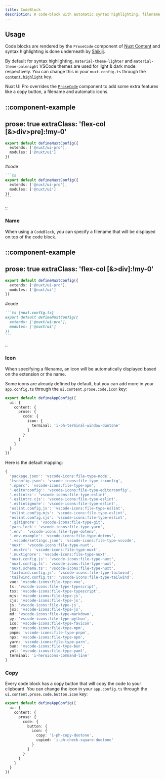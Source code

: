 ```yaml
---
title: CodeBlock
description: A code-block with automatic syntax highlighting, filename and copy button.
---
```


## Usage

Code blocks are rendered by the `ProseCode` component of [Nuxt Content](https://content.nuxt.com/usage/markdown#code-highlighting) and syntax highlighting is done underneath by [Shikiji](https://github.com/antfu/shikiji).

By default for syntax highlighting, `material-theme-lighter` and `material-theme-palenight` VSCode themes are used for light & dark mode respectively. You can change this in your `nuxt.config.ts` through the [`content.highlight`](https://content.nuxt.com/get-started/configuration#highlight) key.

Nuxt UI Pro overrides the [`ProseCode`](https://content.nuxt.com/components/prose#prosecode) component to add some extra features like a copy button, a filename and automatic icons.

::component-example
---
prose: true
extraClass: 'flex-col [&>div>pre]:!my-0'
---

```ts
export default defineNuxtConfig({
  extends: ['@nuxt/ui-pro'],
  modules: ['@nuxt/ui']
})
```

#code
````md
```ts
export default defineNuxtConfig({
  extends: ['@nuxt/ui-pro'],
  modules: ['@nuxt/ui']
})
```
````
::

### Name

When using a `CodeBlock`, you can specify a filename that will be displayed on top of the code block.

::component-example
---
prose: true
extraClass: 'flex-col [&>div]:!my-0'
---

```ts [nuxt.config.ts]
export default defineNuxtConfig({
  extends: ['@nuxt/ui-pro'],
  modules: ['@nuxt/ui']
})
```

#code
````md
```ts [nuxt.config.ts]
export default defineNuxtConfig({
  extends: ['@nuxt/ui-pro'],
  modules: ['@nuxt/ui']
})
```
````
::

### Icon

When specifying a filename, an icon will be automatically displayed based on the extension or the name.

Some icons are already defined by default, but you can add more in your `app.config.ts` through the `ui.content.prose.code.icon` key:

```ts
export default defineAppConfig({
  ui: {
    content: {
      prose: {
        code: {
          icon: {
            terminal: 'i-ph-terminal-window-duotone'
          }
        }
      }
    }
  }
})
```

Here is the default mapping:

```ts
{
  'package.json': 'vscode-icons:file-type-node',
  'tsconfig.json': 'vscode-icons:file-type-tsconfig',
  '.npmrc': 'vscode-icons:file-type-npm',
  '.editorconfig': 'vscode-icons:file-type-editorconfig',
  '.eslintrc': 'vscode-icons:file-type-eslint',
  '.eslintrc.cjs': 'vscode-icons:file-type-eslint',
  '.eslintignore': 'vscode-icons:file-type-eslint',
  'eslint.config.js': 'vscode-icons:file-type-eslint',
  'eslint.config.mjs': 'vscode-icons:file-type-eslint',
  'eslint.config.cjs': 'vscode-icons:file-type-eslint',
  '.gitignore': 'vscode-icons:file-type-git',
  'yarn.lock': 'vscode-icons:file-type-yarn',
  '.env': 'vscode-icons:file-type-dotenv',
  '.env.example': 'vscode-icons:file-type-dotenv',
  '.vscode/settings.json': 'vscode-icons:file-type-vscode',
  'nuxt': 'vscode-icons:file-type-nuxt',
  '.nuxtrc': 'vscode-icons:file-type-nuxt',
  '.nuxtignore': 'vscode-icons:file-type-nuxt',
  'nuxt.config.js': 'vscode-icons:file-type-nuxt',
  'nuxt.config.ts': 'vscode-icons:file-type-nuxt',
  'nuxt.schema.ts': 'vscode-icons:file-type-nuxt',
  'tailwind.config.js': 'vscode-icons:file-type-tailwind',
  'tailwind.config.ts': 'vscode-icons:file-type-tailwind',
  vue: 'vscode-icons:file-type-vue',
  ts: 'vscode-icons:file-type-typescript',
  tsx: 'vscode-icons:file-type-typescript',
  mjs: 'vscode-icons:file-type-js',
  cjs: 'vscode-icons:file-type-js',
  js: 'vscode-icons:file-type-js',
  jsx: 'vscode-icons:file-type-js',
  md: 'vscode-icons:file-type-markdown',
  py: 'vscode-icons:file-type-python',
  ico: 'vscode-icons:file-type-favicon',
  npm: 'vscode-icons:file-type-npm',
  pnpm: 'vscode-icons:file-type-pnpm',
  npx: 'vscode-icons:file-type-npm',
  yarn: 'vscode-icons:file-type-yarn',
  bun: 'vscode-icons:file-type-bun',
  yml: 'vscode-icons:file-type-yaml',
  terminal: 'i-heroicons-command-line'
}
```

### Copy

Every code block has a copy button that will copy the code to your clipboard. You can change the icon in your `app.config.ts` through the `ui.content.prose.code.button.icon` key:

```ts
export default defineAppConfig({
  ui: {
    content: {
      prose: {
        code: {
          button: {
            icon: {
              copy: 'i-ph-copy-duotone',
              copied: 'i-ph-check-square-duotone'
            }
          }
        }
      }
    }
  }
})
```
